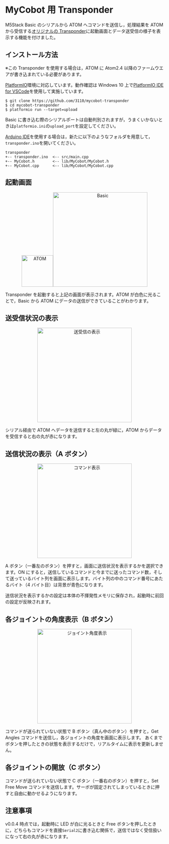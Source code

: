 # MyCobot 用 Transponder

M5Stack Basic のシリアルから ATOM へコマンドを送信し，処理結果を ATOM から受信する[オリジナルの Transponder](https://github.com/elephantrobotics/myCobot/tree/main/Arduino/MycobotBasic/examples/Transponder)に起動画面とデータ送受信の様子を表示する機能を付けました。

## インストール方法

※この Transponder を使用する場合は，ATOM に Atom2.4 以降のファームウエアが書き込まれている必要があります。

[PlatformIO](https://platformio.org/)環境に対応しています。動作確認は Windows 10 上で[PlatformIO IDE for VSCode](https://platformio.org/install/ide?install=vscode)を使用して実施しています。

```
$ git clone https://github.com/3110/mycobot-transponder
$ cd mycobot-transponder
$ platformio run --target=upload
```

Basic に書き込む際のシリアルポートは自動判別されますが，うまくいかないときは`platformio.ini`の`upload_port`を設定してください。

[Arduino IDE](https://www.arduino.cc/en/software)を使用する場合は，新たに以下のようなフォルダを用意して，`transponder.ino`を開いてください。

```
transponder
+-- transponder.ino  <-- src/main.cpp
+-- MyCobot.h        <-- lib/MyCobot/MyCobot.h
+-- MyCobot.cpp      <-- lib/MyCobot/MyCobot.cpp
```

## 起動画面

<div align="center">
    <a href="https://gyazo.com/b3b63dd836e511b7ff89201de3dd3141"><img src="https://i.gyazo.com/b3b63dd836e511b7ff89201de3dd3141.png" alt="ATOM" width="100"/></a><a href="https://gyazo.com/2a5fec3dd751cb59b64ed879f1f7b65e"><img src="https://i.gyazo.com/2a5fec3dd751cb59b64ed879f1f7b65e.png" alt="Basic" width="300"/></a>
</div>

Transponder を起動すると上記の画面が表示されます。ATOM が白色に光ることで，Basic から ATOM にデータの送信ができていることがわかります。

## 送受信状況の表示

<div align="center">
    <a href="https://gyazo.com/bb2501d328220be33407b708bf8351b4"><img src="https://i.gyazo.com/bb2501d328220be33407b708bf8351b4.png" alt="送受信の表示" width="300"/></a>
</div>

シリアル経由で ATOM へデータを送信すると左の丸が緑に，ATOM からデータを受信すると右の丸が赤になります。

## 送信状況の表示（A ボタン）

<div align="center">
    <a href="https://gyazo.com/4ad84b81e471a5102359c9dbb8925ef8"><img src="https://i.gyazo.com/4ad84b81e471a5102359c9dbb8925ef8.png" alt="コマンド表示" width="300"/></a>
</div>

A ボタン（一番左のボタン）を押すと，画面に送信状況を表示するかを選択できます。ON にすると，送信しているコマンドと今までに送ったコマンド数，そして送っているバイト列を画面に表示します。バイト列の中のコマンド番号にあたるバイト（4 バイト目）は背景が青色になります。

送信状況を表示するかの設定は本体の不揮発性メモリに保存され，起動時に前回の設定が反映されます。

## 各ジョイントの角度表示（B ボタン）

<div align="center">
    <a href="https://gyazo.com/417a4cf2216883384a3cd2603362b98c"><img src="https://i.gyazo.com/417a4cf2216883384a3cd2603362b98c.png" alt="ジョイント角度表示" width="300"/></a>
</div>

コマンドが送られていない状態で B ボタン（真ん中のボタン）を押すと，Get Angles コマンドを送信し，各ジョイントの角度を画面に表示します。
あくまでボタンを押したときの状態を表示するだけで，リアルタイムに表示を更新しません。

## 各ジョイントの開放（C ボタン）

コマンドが送られていない状態で C ボタン（一番右のボタン）を押すと，Set Free Move コマンドを送信します。サーボが固定されてしまっているときに押すと自由に動かせるようになります。

## 注意事項

v0.0.4 時点では，起動時に LED が白に光るときと Free ボタンを押したときに，どちらもコマンドを直接`Serial2`に書き込む関係で，送信ではなく受信扱いになって右の丸が赤になります。
